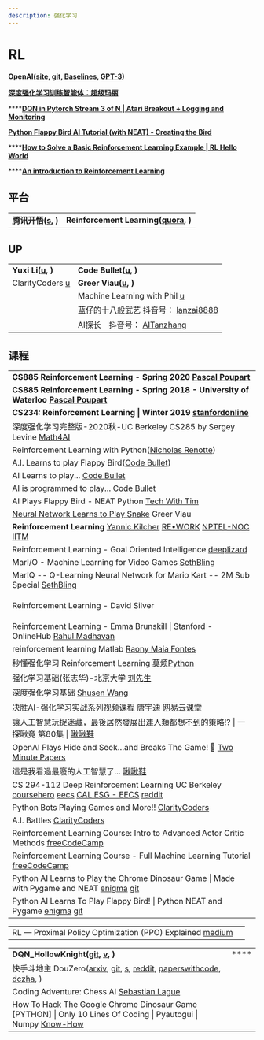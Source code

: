 ```yaml
---
description: 强化学习
---
```


# RL

**OpenAI(**[**site**](https://openai.com)**, **[**git**](https://github.com/openai)**, **[**Baselines**](https://github.com/openai/baselines)**, **[**GPT-3**](https://arxiv.org/abs/2005.14165)**)**

****[**深度强化学习训练智能体：超级玛丽**](https://cloud.tencent.com/developer/article/1786661)****

****[**DQN in Pytorch Stream 3 of N | Atari Breakout + Logging and Monitoring**](https://www.youtube.com/watch?v=PBWcN3M8Dbs)

****[**Python Flappy Bird AI Tutorial (with NEAT) - Creating the Bird**](https://www.youtube.com/watch?v=MMxFDaIOHsE)****

****[**How to Solve a Basic Reinforcement Learning Example | RL Hello World**](https://www.youtube.com/watch?v=psDlXfbe6ok)

****[**An introduction to Reinforcement Learning**](https://www.youtube.com/watch?v=JgvyzIkgxF0)

## 平台

|                                                                        |                                                                                        |
| ---------------------------------------------------------------------- | -------------------------------------------------------------------------------------- |
| **腾讯开悟(**[**s**](https://aiarena.tencent.com/aiarena/zh/index/)**, )** | **Reinforcement Learning(**[**quora**](https://reinforcementlearning.quora.com)**, )** |

## UP

|                                                                                             |                                                                                                                                                                                                                                                                                                                                                                                                                        |
| ------------------------------------------------------------------------------------------- | ---------------------------------------------------------------------------------------------------------------------------------------------------------------------------------------------------------------------------------------------------------------------------------------------------------------------------------------------------------------------------------------------------------------------- |
| **Yuxi Li(**[**u**](https://www.youtube.com/channel/UCImPUcSoFqP9TcItLYOAo-A/videos)**, )** | **Code Bullet(**[**u**](https://www.youtube.com/c/CodeBullet/playlists)**, )**                                                                                                                                                                                                                                                                                                                                         |
| ClarityCoders [u](https://www.youtube.com/c/ClarityCoders/playlists)                        | **Greer Viau(**[**u**](https://www.youtube.com/c/GreerViau/videos)**, )**                                                                                                                                                                                                                                                                                                                                              |
|                                                                                             | Machine Learning with Phil [u](https://www.youtube.com/c/MachineLearningwithPhil/playlists)                                                                                                                                                                                                                                                                                                                            |
|                                                                                             | 蓝仔的十八般武艺 抖音号： [lanzai8888](https://www.douyin.com/user/MS4wLjABAAAAfZGO6rKitbyxqcU9PKDDOjZkwH5H3h2FODeJ7BB7dFU?enter\_from=follow\&enter\_method=video\_title\&from\_gid=7016146538439134478\&is\_full\_screen=0)                                                                                                                                                                                                      |
|                                                                                             | AI探长　抖音号： [AITanzhang](https://www.douyin.com/user/MS4wLjABAAAAryYd7ieHtAFNzVxKfcLSWvJCsKN3YwADN92uRQUvKc0cUTTqFsF16priytJYiyuL?enter\_method=search\_result\&extra\_params=%7B%22search\_id%22%3A%2220211007163256010212091072570D6C13%22%2C%22search\_result\_id%22%3A%223971066220000867%22%2C%22search\_keyword%22%3A%22ai%E6%8E%A2%E9%95%BF%22%2C%22search\_type%22%3A%22video%22%7D\&enter\_from=search\_result) |

## 课程

|                                                                                                                                                                                                                                                                                                                                                                                                                                                                                                                                                                                                                |
| -------------------------------------------------------------------------------------------------------------------------------------------------------------------------------------------------------------------------------------------------------------------------------------------------------------------------------------------------------------------------------------------------------------------------------------------------------------------------------------------------------------------------------------------------------------------------------------------------------------- |
| **CS885 Reinforcement Learning - Spring 2020 **[**Pascal Poupart**](https://www.youtube.com/playlist?list=PLdAoL1zKcqTUcyfWgzKuTMf-mbiopsKLh)****                                                                                                                                                                                                                                                                                                                                                                                                                                                              |
| **CS885 Reinforcement Learning - Spring 2018 - University of Waterloo **[**Pascal Poupart**](https://www.youtube.com/playlist?list=PLdAoL1zKcqTXFJniO3Tqqn6xMBBL07EDc)****                                                                                                                                                                                                                                                                                                                                                                                                                                     |
| **CS234: Reinforcement Learning \| Winter 2019 **[**stanfordonline**](https://www.youtube.com/playlist?list=PLoROMvodv4rOSOPzutgyCTapiGlY2Nd8u)****                                                                                                                                                                                                                                                                                                                                                                                                                                                            |
| 深度强化学习完整版-2020秋-UC Berkeley CS285 by Sergey Levine [Math4AI](https://www.bilibili.com/video/BV1oK4y1m7xX)                                                                                                                                                                                                                                                                                                                                                                                                                                                                                                      |
| Reinforcement Learning with Python([Nicholas Renotte](https://www.youtube.com/playlist?list=PLgNJO2hghbmjlE6cuKMws2ejC54BTAaWV))                                                                                                                                                                                                                                                                                                                                                                                                                                                                               |
| A.I. Learns to play Flappy Bird([Code Bullet](https://www.youtube.com/watch?v=WSW-5m8lRMs))                                                                                                                                                                                                                                                                                                                                                                                                                                                                                                                    |
| AI Learns to play... [Code Bullet](https://www.youtube.com/playlist?list=PLYuShRJ5mMdjKbB1KMyJBjvsVkHFynlg4)                                                                                                                                                                                                                                                                                                                                                                                                                                                                                                   |
| AI is programmed to play... [Code Bullet](https://www.youtube.com/playlist?list=PLYuShRJ5mMdjaJbkrb9FFaDNFfpQzdhkX)                                                                                                                                                                                                                                                                                                                                                                                                                                                                                            |
| AI Plays Flappy Bird - NEAT Python [Tech With Tim](https://www.youtube.com/playlist?list=PLzMcBGfZo4-lwGZWXz5Qgta\_YNX3\_vLS2)                                                                                                                                                                                                                                                                                                                                                                                                                                                                                 |
| [Neural Network Learns to Play Snake](https://www.youtube.com/watch?v=zIkBYwdkuTk) Greer Viau                                                                                                                                                                                                                                                                                                                                                                                                                                                                                                                  |
| **Reinforcement Learning** [Yannic Kilcher](https://www.youtube.com/playlist?list=PL1v8zpldgH3rJk6UKP\_npByDuE7v1WSdt)   [RE•WORK](https://www.youtube.com/playlist?list=PLnDbcXCpYZ8l1m1xrh0BFKHfkjQrr0AHC)   [NPTEL-NOC IITM](https://www.youtube.com/playlist?list=PLyqSpQzTE6M\_FwzHFAyf4LSkz\_IjMyjD9)                                                                                                                                                                                                                                                                                                    |
| Reinforcement Learning - Goal Oriented Intelligence [deeplizard](https://www.youtube.com/playlist?list=PLZbbT5o\_s2xoWNVdDudn51XM8lOuZ\_Njv)                                                                                                                                                                                                                                                                                                                                                                                                                                                                   |
| MarI/O - Machine Learning for Video Games [SethBling](https://www.youtube.com/watch?v=qv6UVOQ0F44)                                                                                                                                                                                                                                                                                                                                                                                                                                                                                                             |
| MarIQ -- Q-Learning Neural Network for Mario Kart -- 2M Sub Special [SethBling](https://www.youtube.com/watch?v=Tnu4O\_xEmVk)                                                                                                                                                                                                                                                                                                                                                                                                                                                                                  |
| <p>Reinforcement Learning - David Silver | Deepmind</p><p><a href="https://www.youtube.com/playlist?list=PLEAYkSg4uSQ2S3rHUCqz6W1ZKybVICeSP">Rahul Madhavan</a>      <a href="https://www.youtube.com/playlist?list=PLwY2GJhAPWRe7lkSN3L2O-6Lw_Ptjv2i8">Albert's Code Lab</a>       <a href="https://www.youtube.com/playlist?list=PL7-jPKtc4r78-wCZcQn5IqyuWhBZ8fOxT">Tryxxo</a>     <a href="https://www.youtube.com/playlist?list=PLzuuYNsE1EZAXYR4FJ75jcJseBmo4KQ9-">Adam Acosta</a>    </p><p><a href="https://www.youtube.com/playlist?list=PLwY2GJhAPWRe7lkSN3L2O-6Lw_Ptjv2i8">Creat Code Build</a></p> |
| Reinforcement Learning - Emma Brunskill \| Stanford - OnlineHub [Rahul Madhavan](https://www.youtube.com/playlist?list=PLEAYkSg4uSQ3aJc8NhcUfrLGy3ezaICL7)                                                                                                                                                                                                                                                                                                                                                                                                                                                     |
| reinforcement learning Matlab [Raony Maia Fontes](https://www.youtube.com/playlist?list=PLypialYIXfvweGsPKjUg4aByI5cFtxlQt)                                                                                                                                                                                                                                                                                                                                                                                                                                                                                    |
| 秒懂强化学习 Reinforcement Learning [莫烦Python](https://www.youtube.com/playlist?list=PLXO45tsB95cK7G-raBeTVjAoZHtJpiKh3)                                                                                                                                                                                                                                                                                                                                                                                                                                                                                             |
| 强化学习基础(张志华)-北京大学 [刘先生](https://www.youtube.com/playlist?list=PLFI1Cd4723\_SXp07ljFrajitWKbHgbIMX)                                                                                                                                                                                                                                                                                                                                                                                                                                                                                                              |
| 深度强化学习基础 [Shusen Wang](https://www.youtube.com/playlist?list=PLvOO0btloRnsiqM72G4Uid0UWljikENlU)                                                                                                                                                                                                                                                                                                                                                                                                                                                                                                               |
| 决胜AI-强化学习实战系列视频课程 唐宇迪 [网易云课堂](https://study.163.com/course/courseMain.htm?courseId=1003929003\&share=1\&shareId=1014484377)                                                                                                                                                                                                                                                                                                                                                                                                                                                                                    |
| 讓人工智慧玩捉迷藏，最後居然發展出連人類都想不到的策略!? \| 一探啾竟 第80集 \| [啾啾鞋](https://www.youtube.com/watch?v=Z6fjTZAtziQ)                                                                                                                                                                                                                                                                                                                                                                                                                                                                                                               |
| OpenAI Plays Hide and Seek…and Breaks The Game! 🤖 [Two Minute Papers](https://www.youtube.com/watch?v=Lu56xVlZ40M)                                                                                                                                                                                                                                                                                                                                                                                                                                                                                            |
| 這是我看過最廢的人工智慧了... [啾啾鞋](https://www.youtube.com/watch?v=8VbXD4eoOTA)                                                                                                                                                                                                                                                                                                                                                                                                                                                                                                                                            |
| CS 294-112 Deep Reinforcement Learning UC Berkeley [coursehero](https://www.coursehero.com/sitemap/schools/234-University-of-California-Berkeley/courses/7525576-CS294-112/)  [eecs](http://rail.eecs.berkeley.edu/deeprlcourse-fa18/)   [CAL ESG - EECS](https://www.youtube.com/playlist?list=PLkFD6\_40KJIxJMR-j5A1mkxK26gh\_qg37)   [reddit](https://www.reddit.com/r/berkeleydeeprlcourse/)                                                                                                                                                                                                               |
| Python Bots Playing Games and More!! [ClarityCoders](https://www.youtube.com/playlist?list=PLFAkc-SDlaKzuq5lxyrANA3b8Ly4wu8Bz)                                                                                                                                                                                                                                                                                                                                                                                                                                                                                 |
| A.I. Battles [ClarityCoders](https://www.youtube.com/playlist?list=PLFAkc-SDlaKwSF2U1cDik-KiriBBMaO5x)                                                                                                                                                                                                                                                                                                                                                                                                                                                                                                         |
| Reinforcement Learning Course: Intro to Advanced Actor Critic Methods [freeCodeCamp](https://www.youtube.com/watch?v=K2qjAixgLqk)                                                                                                                                                                                                                                                                                                                                                                                                                                                                              |
| Reinforcement Learning Course - Full Machine Learning Tutorial [freeCodeCamp](https://www.youtube.com/watch?v=ELE2\_Mftqoc)                                                                                                                                                                                                                                                                                                                                                                                                                                                                                    |
| Python AI Learns to Play the Chrome Dinosaur Game \| Made with Pygame and NEAT [enigma](https://www.youtube.com/watch?v=TmwZNfGn--k)   [git](https://github.com/000Nobody/Chrome-Dinosaur-AI)                                                                                                                                                                                                                                                                                                                                                                                                                  |
| Python AI Learns To Play Flappy Bird! \| Python NEAT and Pygame [enigma](https://www.youtube.com/watch?v=2JNseMtysgo) [git](https://github.com/000Nobody)                                                                                                                                                                                                                                                                                                                                                                                                                                                      |

|                                                                                                                                                        |   |
| ------------------------------------------------------------------------------------------------------------------------------------------------------ | - |
| RL — Proximal Policy Optimization (PPO) Explained [medium](https://jonathan-hui.medium.com/rl-proximal-policy-optimization-ppo-explained-77f014ec3f12) |   |

|                                                                                                                                                                                                                                                                                                                                                                                   |      |
| --------------------------------------------------------------------------------------------------------------------------------------------------------------------------------------------------------------------------------------------------------------------------------------------------------------------------------------------------------------------------------- | ---- |
| **DQN\_HollowKnight(**[**git**](https://github.com/ailec0623/DQN\_HollowKnight)**, **[**v**](https://www.bilibili.com/video/BV1UU4y1a7UB)**, )**                                                                                                                                                                                                                                  | **** |
| 快手斗地主 DouZero([arxiv](https://arxiv.org/abs/2106.06135), [git](https://github.com/kwai/DouZero), [s](https://douzero.org), [reddit](https://www.reddit.com/r/MachineLearning/comments/o3lo2y/r\_douzero\_mastering\_doudizhu\_with\_selfplay\_deep/), [paperswithcode](https://paperswithcode.com/paper/douzero-mastering-doudizhu-with-self-play), [dczha](https://dczha.com), ) |      |
| Coding Adventure: Chess AI [Sebastian Lague](https://www.youtube.com/watch?v=U4ogK0MIzqk)                                                                                                                                                                                                                                                                                         |      |
| How To Hack The Google Chrome Dinosaur Game \[PYTHON] \| Only 10 Lines Of Coding \| Pyautogui \| Numpy [Know-How](https://www.youtube.com/watch?v=QAAd9KyvclY)                                                                                                                                                                                                                    |      |



